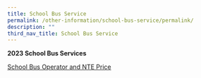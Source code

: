 ```yaml
---
title: School Bus Service
permalink: /other-information/school-bus-service/permalink/
description: ""
third_nav_title: School Bus Service
---
```

**2023 School Bus Services**

[School Bus Operator and NTE Price](/files/northoaks%20primary%20school%202023%20nte%20bus%20fare.pdf)